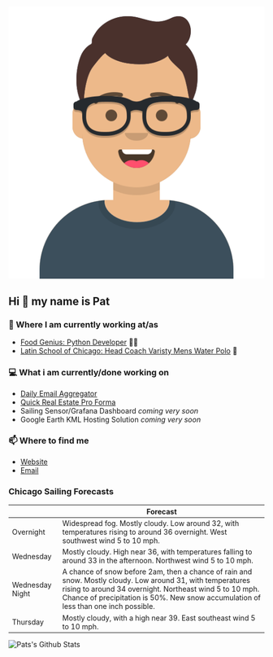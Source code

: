 [![Social banner for p-j-falconer](https://raw.githubusercontent.com/P-J-FALCONER/P-J-FALCONER/master/assets/avataaars.svg)](https://patfalconer.com/)
## Hi :wave: my name is Pat

### 💼 Where I am currently working at/as
- [Food Genius: Python Developer](https://getfoodgenius.com/) 🍔🐍
- [Latin School of Chicago: Head Coach Varisty Mens Water Polo](https://www.latinschool.org/) 🤽


### 💻 What i am currently/done working on
 - [Daily Email Aggregator](https://github.com/P-J-FALCONER/dott_daily_mail)
 - [Quick Real Estate Pro Forma](https://github.com/P-J-FALCONER/henry)
 - Sailing Sensor/Grafana Dashboard *coming very soon*
 - Google Earth KML Hosting Solution *coming very soon*

### 📫 Where to find me
 - [Website](https://patfalconer.com/)
 - [Email](mailto:patrick.j.falconer@gmail.com)


### Chicago Sailing Forecasts
|   | Forecast  |
|---|---|
| Overnight | Widespread fog. Mostly cloudy. Low around 32, with temperatures rising to around 36 overnight. West southwest wind 5 to 10 mph. |
| Wednesday | Mostly cloudy. High near 36, with temperatures falling to around 33 in the afternoon. Northwest wind 5 to 10 mph. |
| Wednesday Night | A chance of snow before 2am, then a chance of rain and snow. Mostly cloudy. Low around 31, with temperatures rising to around 34 overnight. Northeast wind 5 to 10 mph. Chance of precipitation is 50%. New snow accumulation of less than one inch possible. |
| Thursday | Mostly cloudy, with a high near 39. East southeast wind 5 to 10 mph. |

![Pats's Github Stats](https://github-readme-stats.vercel.app/api?username=p-j-falconer&show_icons=true&theme=radical)

